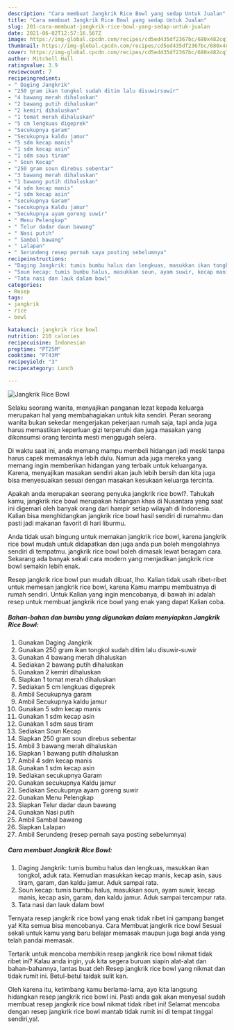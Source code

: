 ```yaml
---
description: "Cara membuat Jangkrik Rice Bowl yang sedap Untuk Jualan"
title: "Cara membuat Jangkrik Rice Bowl yang sedap Untuk Jualan"
slug: 201-cara-membuat-jangkrik-rice-bowl-yang-sedap-untuk-jualan
date: 2021-06-02T12:57:16.567Z
image: https://img-global.cpcdn.com/recipes/cd5ed435df2367bc/680x482cq70/jangkrik-rice-bowl-foto-resep-utama.jpg
thumbnail: https://img-global.cpcdn.com/recipes/cd5ed435df2367bc/680x482cq70/jangkrik-rice-bowl-foto-resep-utama.jpg
cover: https://img-global.cpcdn.com/recipes/cd5ed435df2367bc/680x482cq70/jangkrik-rice-bowl-foto-resep-utama.jpg
author: Mitchell Hall
ratingvalue: 3.9
reviewcount: 7
recipeingredient:
- " Daging Jangkrik"
- "250 gram ikan tongkol sudah ditim lalu disuwirsuwir"
- "4 bawang merah dihaluskan"
- "2 bawang putih dihaluskan"
- "2 kemiri dihaluskan"
- "1 tomat merah dihaluskan"
- "5 cm lengkuas digeprek"
- "Secukupnya garam"
- "Secukupnya kaldu jamur"
- "5 sdm kecap manis"
- "1 sdm kecap asin"
- "1 sdm saus tiram"
- " Soun Kecap"
- "250 gram soun direbus sebentar"
- "3 bawang merah dihaluskan"
- "1 bawang putih dihaluskan"
- "4 sdm kecap manis"
- "1 sdm kecap asin"
- "secukupnya Garam"
- "secukupnya Kaldu jamur"
- "Secukupnya ayam goreng suwir"
- " Menu Pelengkap"
- " Telur dadar daun bawang"
- " Nasi putih"
- " Sambal bawang"
- " Lalapan"
- " Serundeng resep pernah saya posting sebelumnya"
recipeinstructions:
- "Daging Jangkrik: tumis bumbu halus dan lengkuas, masukkan ikan tongkol, aduk rata. Kemudian masukkan kecap manis, kecap asin, saus tiram, garam, dan kaldu jamur. Aduk sampai rata."
- "Soun kecap: tumis bumbu halus, masukkan soun, ayam suwir, kecap manis, kecap asin, garam, dan kaldu jamur. Aduk sampai tercampur rata."
- "Tata nasi dan lauk dalam bowl"
categories:
- Resep
tags:
- jangkrik
- rice
- bowl

katakunci: jangkrik rice bowl 
nutrition: 210 calories
recipecuisine: Indonesian
preptime: "PT25M"
cooktime: "PT43M"
recipeyield: "3"
recipecategory: Lunch

---
```



![Jangkrik Rice Bowl](https://img-global.cpcdn.com/recipes/cd5ed435df2367bc/680x482cq70/jangkrik-rice-bowl-foto-resep-utama.jpg)

Selaku seorang wanita, menyajikan panganan lezat kepada keluarga merupakan hal yang membahagiakan untuk kita sendiri. Peran seorang  wanita bukan sekedar mengerjakan pekerjaan rumah saja, tapi anda juga harus memastikan keperluan gizi terpenuhi dan juga masakan yang dikonsumsi orang tercinta mesti menggugah selera.

Di waktu  saat ini, anda memang mampu membeli hidangan jadi meski tanpa harus capek memasaknya lebih dulu. Namun ada juga mereka yang memang ingin memberikan hidangan yang terbaik untuk keluarganya. Karena, menyajikan masakan sendiri akan jauh lebih bersih dan kita juga bisa menyesuaikan sesuai dengan masakan kesukaan keluarga tercinta. 



Apakah anda merupakan seorang penyuka jangkrik rice bowl?. Tahukah kamu, jangkrik rice bowl merupakan hidangan khas di Nusantara yang saat ini digemari oleh banyak orang dari hampir setiap wilayah di Indonesia. Kalian bisa menghidangkan jangkrik rice bowl hasil sendiri di rumahmu dan pasti jadi makanan favorit di hari liburmu.

Anda tidak usah bingung untuk memakan jangkrik rice bowl, karena jangkrik rice bowl mudah untuk didapatkan dan juga anda pun boleh mengolahnya sendiri di tempatmu. jangkrik rice bowl boleh dimasak lewat beragam cara. Sekarang ada banyak sekali cara modern yang menjadikan jangkrik rice bowl semakin lebih enak.

Resep jangkrik rice bowl pun mudah dibuat, lho. Kalian tidak usah ribet-ribet untuk memesan jangkrik rice bowl, karena Kamu mampu membuatnya di rumah sendiri. Untuk Kalian yang ingin mencobanya, di bawah ini adalah resep untuk membuat jangkrik rice bowl yang enak yang dapat Kalian coba.

<!--inarticleads1-->

##### Bahan-bahan dan bumbu yang digunakan dalam menyiapkan Jangkrik Rice Bowl:

1. Gunakan  Daging Jangkrik
1. Gunakan 250 gram ikan tongkol sudah ditim lalu disuwir-suwir
1. Gunakan 4 bawang merah dihaluskan
1. Sediakan 2 bawang putih dihaluskan
1. Gunakan 2 kemiri dihaluskan
1. Siapkan 1 tomat merah dihaluskan
1. Sediakan 5 cm lengkuas digeprek
1. Ambil Secukupnya garam
1. Ambil Secukupnya kaldu jamur
1. Gunakan 5 sdm kecap manis
1. Gunakan 1 sdm kecap asin
1. Gunakan 1 sdm saus tiram
1. Sediakan  Soun Kecap
1. Siapkan 250 gram soun direbus sebentar
1. Ambil 3 bawang merah dihaluskan
1. Siapkan 1 bawang putih dihaluskan
1. Ambil 4 sdm kecap manis
1. Gunakan 1 sdm kecap asin
1. Sediakan secukupnya Garam
1. Gunakan secukupnya Kaldu jamur
1. Sediakan Secukupnya ayam goreng suwir
1. Gunakan  Menu Pelengkap
1. Siapkan  Telur dadar daun bawang
1. Gunakan  Nasi putih
1. Ambil  Sambal bawang
1. Siapkan  Lalapan
1. Ambil  Serundeng (resep pernah saya posting sebelumnya)




<!--inarticleads2-->

##### Cara membuat Jangkrik Rice Bowl:

1. Daging Jangkrik: tumis bumbu halus dan lengkuas, masukkan ikan tongkol, aduk rata. Kemudian masukkan kecap manis, kecap asin, saus tiram, garam, dan kaldu jamur. Aduk sampai rata.
1. Soun kecap: tumis bumbu halus, masukkan soun, ayam suwir, kecap manis, kecap asin, garam, dan kaldu jamur. Aduk sampai tercampur rata.
1. Tata nasi dan lauk dalam bowl




Ternyata resep jangkrik rice bowl yang enak tidak ribet ini gampang banget ya! Kita semua bisa mencobanya. Cara Membuat jangkrik rice bowl Sesuai sekali untuk kamu yang baru belajar memasak maupun juga bagi anda yang telah pandai memasak.

Tertarik untuk mencoba membikin resep jangkrik rice bowl nikmat tidak ribet ini? Kalau anda ingin, yuk kita segera buruan siapin alat-alat dan bahan-bahannya, lantas buat deh Resep jangkrik rice bowl yang nikmat dan tidak rumit ini. Betul-betul taidak sulit kan. 

Oleh karena itu, ketimbang kamu berlama-lama, ayo kita langsung hidangkan resep jangkrik rice bowl ini. Pasti anda gak akan menyesal sudah membuat resep jangkrik rice bowl nikmat tidak ribet ini! Selamat mencoba dengan resep jangkrik rice bowl mantab tidak rumit ini di tempat tinggal sendiri,ya!.

